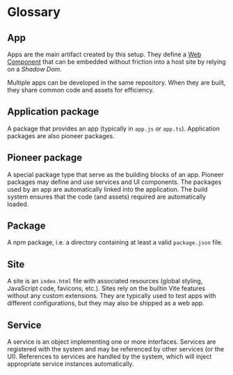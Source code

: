 # Glossary

## App

Apps are the main artifact created by this setup.
They define a [Web Component](https://developer.mozilla.org/en-US/docs/Web/Web_Components) that can be embedded without friction into a host site by relying on a _Shadow Dom_.

Multiple apps can be developed in the same repository.
When they are built, they share common code and assets for efficiency.

## Application package

A package that provides an app (typically in `app.js` or `app.ts`).
Application packages are also pioneer packages.

## Pioneer package

A special package type that serve as the building blocks of an app.
Pioneer packages may define and use services and UI components.
The packages used by an app are automatically linked into the application.
The build system ensures that the code (and assets) required are automatically loaded.

## Package

A npm package, i.e. a directory containing at least a valid `package.json` file.

## Site

A site is an `index.html` file with associated resources (global styling, JavaScript code, favicons, etc.).
Sites rely on the builtin Vite features without any custom extensions.
They are typically used to test apps with different configurations, but they may also be shipped as a web app.

## Service

A service is an object implementing one or more interfaces.
Services are registered with the system and may be referenced by other services (or the UI).
References to services are handled by the system, which will inject appropriate service instances automatically.
